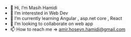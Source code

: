 - 👋 Hi, I’m Masih Hamidi
- 👀 I’m interested in Web Dev
- 🌱 I’m currently learning Angular , asp.net core , React
- 💞️ I’m looking to collaborate on web app
- 📫 How to reach me => amir.hoseyn.hamidi@gmail.com


<!---
M4SIH/M4SIH is a ✨ special ✨ repository because its `README.md` (this file) appears on your GitHub profile.
You can click the Preview link to take a look at your changes.
--->
